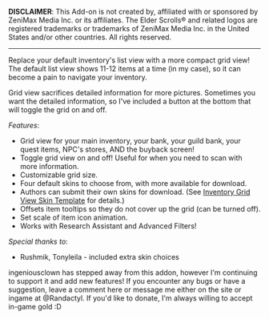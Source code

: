 **DISCLAIMER**: This Add-on is not created by, affiliated with or sponsored by ZeniMax Media Inc. or its affiliates. The Elder Scrolls® and related logos are registered trademarks or trademarks of ZeniMax Media Inc. in the United States and/or other countries. All rights reserved.

---

Replace your default inventory's list view with a more compact grid view! The default list view shows 11-12 items at a time (in my case), so it can become a pain to navigate your inventory.

Grid view sacrifices detailed information for more pictures. Sometimes you want the detailed information, so I've included a button at the bottom that will toggle the grid on and off.

*Features*:
* Grid view for your main inventory, your bank, your guild bank, your quest items, NPC's stores, AND the buyback screen!
* Toggle grid view on and off! Useful for when you need to scan with more information.
* Customizable grid size.
* Four default skins to choose from, with more available for download.
* Authors can submit their own skins for download. (See [Inventory Grid View Skin Template](http://www.esoui.com/downloads/info583-InventoryGridViewSkinTemplate.html) for details.)
* Offsets item tooltips so they do not cover up the grid (can be turned off).
* Set scale of item icon animation.
* Works with Research Assistant and Advanced Filters!

*Special thanks to*:
* Rushmik, Tonyleila - included extra skin choices

ingeniousclown has stepped away from this addon, however I'm continuing to support it and add new features! If you encounter any bugs or have a suggestion, leave a comment here or message me either on the site or ingame at @Randactyl. If you'd like to donate, I'm always willing to accept in-game gold :D
